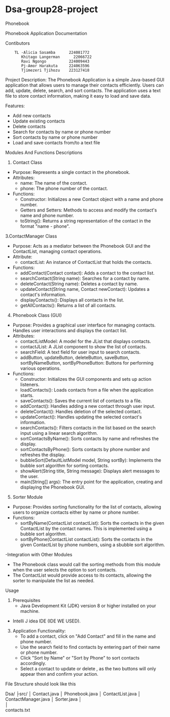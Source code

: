 # Dsa-group28-project
Phonebook

 Phonebook Application Documentation
 
 Contibutors
 
        TL -Alicia Sasamba      224081772
           Khitago Langerman	  22066722
           Ravi Ngongo	        224009443
           Pj-Amor Harakuta	    224063596
           Tjimezeri Tjihozu    223127418

Project Description:
The Phonebook Application is a simple Java-based GUI application that allows users to manage their contacts efficiently. Users can add, update, delete, search, and sort contacts. The application uses a text file to store contact information, making it easy to load and save data.

Features:
- Add new contacts
- Update existing contacts
- Delete contacts
- Search for contacts by name or phone number
- Sort contacts by name or phone number
- Load and save contacts from/to a text file

Modules And Functions Descriptions

1. Contact Class
- Purpose: Represents a single contact in the phonebook.
- Attributes:
  - name: The name of the contact.
  - phone: The phone number of the contact.
- Functions:
  - Constructor: Initializes a new Contact object with a name and phone number.
  - Getters and Setters: Methods to access and modify the contact's name and phone number.
  - toString(): Returns a string representation of the contact in the format "name - phone".


 3.ContactManager Class
- Purpose: Acts as a mediator between the Phonebook GUI and the ContactList, managing contact operations.
- Attribute:
  - contactList: An instance of ContactList that holds the contacts.
- Functions:
  - addContact(Contact contact): Adds a contact to the contact list.
  - searchContact(String name): Searches for a contact by name.
  - deleteContact(String name): Deletes a contact by name.
  - updateContact(String name, Contact newContact): Updates a contact's information.
  - displayContacts(): Displays all contacts in the list.
  - getAllContacts(): Returns a list of all contacts.

4. Phonebook Class (GUI)
- Purpose: Provides a graphical user interface for managing contacts. Handles user interactions and displays the contact list.
- Attributes:
  - contactListModel: A model for the JList that displays contacts.
  - contactJList: A JList component to show the list of contacts.
  - searchField: A text field for user input to search contacts.
  - addButton, updateButton, deleteButton, saveButton, sortByNameButton, sortByPhoneButton: Buttons for performing various operations.
- Functions:
  - Constructor: Initializes the GUI components and sets up action listeners.
  - loadContacts(): Loads contacts from a file when the application starts.
  - saveContacts(): Saves the current list of contacts to a file.
  - addContact(): Handles adding a new contact through user input.
  - deleteContact(): Handles deletion of the selected contact.
  - updateContact(): Handles updating the selected contact's information.
  - searchContacts(): Filters contacts in the list based on the search input using a linear search algorithm.
  - sortContactsByName(): Sorts contacts by name and refreshes the display.
  - sortContactsByPhone(): Sorts contacts by phone number and refreshes the display.
  - bubbleSort(DefaultListModel<Contact> model, String sortBy): Implements the bubble sort algorithm for sorting contacts.
  - showAlert(String title, String message): Displays alert messages to the user.
  - main(String[] args): The entry point for the application, creating and displaying the Phonebook GUI.

 5. Sorter Module
- Purpose: Provides sorting functionality for the list of contacts, allowing users to organize contacts either by name or phone number.
- Functions:
  - sortByName(ContactList contactList): Sorts the contacts in the given ContactList by the contact names. This is implemented using a bubble sort  algorithm.
  - sortByPhone(ContactList contactList): Sorts the contacts in the given ContactList by phone numbers, using a sbubble sort algorithm.
  
 -Integration with Other Modules
  - The Phonebook class would call the sorting methods from this module when the user selects the option to sort contacts.
  - The ContactList would provide access to its contacts, allowing the sorter to manipulate the list as needed.



Usage
1. Prerequisites
   - Java Development Kit (JDK) version 8 or higher installed on your machine.
  - Intelli J idea IDE (IDE WE USED).


3. Application Functionality:
   - To add a contact, click on "Add Contact" and fill in the name and phone number.
   - Use the search field to find contacts by entering part of their name or phone number.
   - Click "Sort by Name" or "Sort by Phone" to sort contacts accordingly.
   - Select a contact to update or delete , as the two buttons will only appear then and confirm your action.

 File Structure should look like this

Dsa/
├src/
│               Contact.java
│               Phonebook.java
│                ContactList.java
│		              	ContactManager.java
│				             Sorter.java
│	
│	
contacts.txt


 
